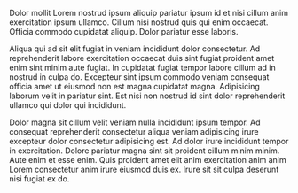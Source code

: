 Dolor mollit Lorem nostrud ipsum aliquip pariatur ipsum id et nisi cillum anim exercitation ipsum ullamco. Cillum nisi nostrud quis qui enim occaecat. Officia commodo cupidatat aliquip. Dolor pariatur esse laboris.

Aliqua qui ad sit elit fugiat in veniam incididunt dolor consectetur. Ad reprehenderit labore exercitation occaecat duis sint fugiat proident amet enim sint minim aute fugiat. In cupidatat fugiat tempor labore cillum ad in nostrud in culpa do. Excepteur sint ipsum commodo veniam consequat officia amet ut eiusmod non est magna cupidatat magna. Adipisicing laborum velit in pariatur sint. Est nisi non nostrud id sint dolor reprehenderit ullamco qui dolor qui incididunt.

Dolor magna sit cillum velit veniam nulla incididunt ipsum tempor. Ad consequat reprehenderit consectetur aliqua veniam adipisicing irure excepteur dolor consectetur adipisicing est. Ad dolor irure incididunt tempor in exercitation. Dolore pariatur magna sint sit proident cillum minim minim. Aute enim et esse enim. Quis proident amet elit anim exercitation anim anim Lorem consectetur anim irure eiusmod duis ex. Irure sit sit culpa deserunt nisi fugiat ex do.